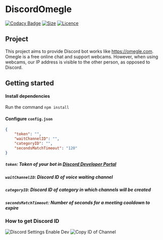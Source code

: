 # DiscordOmegle
[![Codacy Badge](https://app.codacy.com/project/badge/Grade/601bc8bb90b14eda8aedba5d7efc73cd)](#)
[![Size](https://img.shields.io/github/repo-size/DamsDev1/DiscordOmegle)](#) [![Licence](https://img.shields.io/github/license/DamsDev1/DiscordOmegle)](#)

## Project
This project aims to provide Discord bot works like https://omegle.com. Omegle is a free online chat and support webcams. However, when using webcams, our IP address is visible to the other person, as opposed to Discord.

## Getting started
#### Install dependencies
Run the command `npm install`
#### Configure `config.json`
```json
{
    "token": "",
    "waitChannelID": "",
    "categoryID": "",
    "secondsMatchTimeout": "120"
}
```
##### `token`: Token of your bot in [Discord Developer Portal](https://discord.com/developers/applications)
##### `waitChannelID`: Discord ID of voice waiting channel
##### `categoryID`: Discord ID of category in which channels will be created
##### `secondsMatchTimeout`: Number of seconds for a meeting cooldown to expire


### How to get Discord ID
![Discord Settings Enable Dev](https://i.imgur.com/FTLtZpa.jpg)
![Copy ID of Channel](https://i.imgur.com/pLDWZrd.png)
